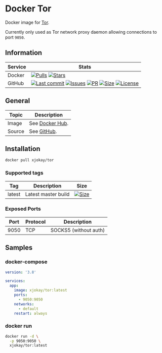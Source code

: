 # Docker Tor

Docker image for [Tor](https://www.torproject.org/).

Currently only used as Tor network proxy daemon allowing connections to port `9050`.

## Information

| Service | Stats                                                                                     |
|---------|-------------------------------------------------------------------------------------------|
| Docker  | [![Pulls](https://img.shields.io/docker/pulls/xjokay/tor.svg?style=flat-square)](https://hub.docker.com/r/xjokay/tor) [![Stars](https://img.shields.io/docker/stars/xjokay/tor.svg?style=flat-square)](https://hub.docker.com/r/xjokay/tor) |
| GitHub  | [![Last commit](https://img.shields.io/github/last-commit/x-jokay/docker-tor.svg?style=flat-square)](https://github.com/x-jokay/docker-tor/commits/master) [![Issues](https://img.shields.io/github/issues-raw/x-jokay/docker-tor.svg?style=flat-square)](https://github.com/x-jokay/docker-tor/issues) [![PR](https://img.shields.io/github/issues-pr-raw/x-jokay/docker-tor.svg?style=flat-square)](https://github.com/x-jokay/docker-tor/pulls) [![Size](https://img.shields.io/github/repo-size/x-jokay/docker-tor.svg?style=flat-square)](https://github.com/x-jokay/docker-tor/) [![License](https://img.shields.io/badge/license-MIT-blue.svg?style=flat-square)](https://github.com/x-jokay/docker-tor/blob/master/LICENSE) |

## General

| Topic  | Description                                            |
|--------|--------------------------------------------------------|
| Image  | See [Docker Hub](https://hub.docker.com/r/xjokay/tor). |
| Source | See [GitHub](https://github.com/x-jokay/docker-tor).   |

## Installation

```sh
docker pull xjokay/tor
```

### Supported tags

| Tag    | Description         | Size                                                                                                                                              |
|--------|---------------------|---------------------------------------------------------------------------------------------------------------------------------------------------|
| latest | Latest master build | [![Size](https://shields.beevelop.com/docker/image/image-size/xjokay/tor/latest.svg?style=flat-square)](https://hub.docker.com/r/xjokay/tor/tags) |

### Exposed Ports

| Port | Protocol | Description           |
|------|----------|-----------------------|
| 9050 | TCP      | SOCKS5 (without auth) |

## Samples

### docker-compose

```yaml
version: '3.8'

services:
  app:
    image: xjokay/tor:latest
    ports:
      - 9050:9050
    networks:
      - default
    restart: always
```

### docker run

```sh
docker run -d \
  -p 9050:9050 \
  xjokay/tor:latest
```
